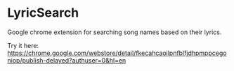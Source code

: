 # LyricSearch
Google chrome extension for searching song names based on their lyrics.

Try it here: https://chrome.google.com/webstore/detail/fkecahcaoilpnfblfjdhpmppcegoniop/publish-delayed?authuser=0&hl=en
